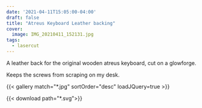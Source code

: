 ```yaml
---
date: '2021-04-11T15:05:00-04:00'
draft: false
title: "Atreus Keyboard Leather backing"
cover:
  image: IMG_20210411_152131.jpg
tags:
  - lasercut
---
```


A leather back for the original wooden atreus keyboard, cut on a glowforge.

Keeps the screws from scraping on my desk.

{{< gallery match="*.jpg" sortOrder="desc" loadJQuery=true >}}

{{< download path="*.svg">}}
